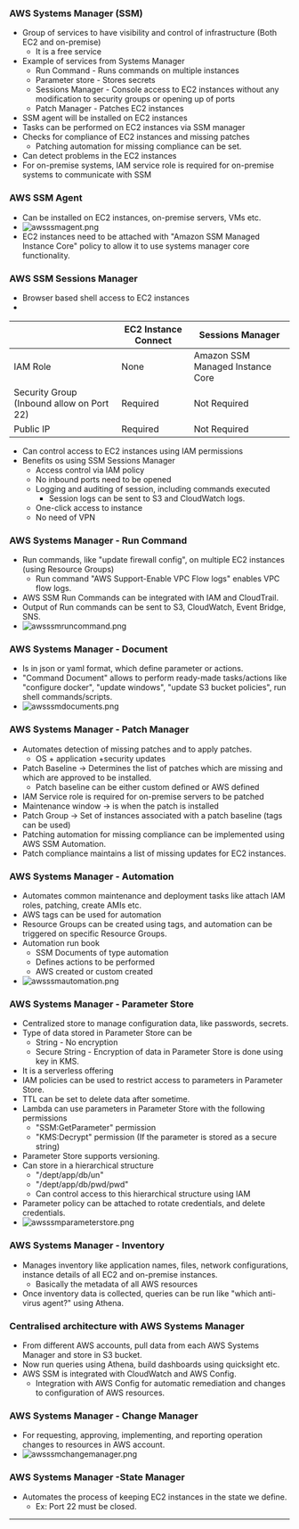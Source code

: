
### AWS Systems Manager (SSM)

- Group of services to have visibility and control of infrastructure (Both EC2 and on-premise)
	- It is a free service
- Example of services from Systems Manager
	- Run Command - Runs commands on multiple instances
	- Parameter store - Stores secrets
	- Sessions Manager - Console access to EC2 instances without any modification to security groups or opening up of ports
	- Patch Manager - Patches EC2 instances
- SSM agent will be installed on EC2 instances
- Tasks can be performed on EC2 instances via SSM manager
- Checks for compliance of EC2 instances and missing patches
	- Patching automation for missing compliance can be set.
- Can detect problems in the EC2 instances
- For on-premise systems, IAM service role is required for on-premise systems to communicate with SSM

### AWS SSM Agent

- Can be installed on EC2 instances, on-premise servers, VMs etc.
- ![awsssmagent.png](Attachments/awsssmagent.png)
- EC2 instances need to be attached with "Amazon SSM Managed Instance Core" policy to allow it to use systems manager core functionality.

### AWS SSM Sessions Manager

- Browser based shell access to EC2 instances
- 

|                                           | EC2 Instance Connect | Sessions Manager                 |
| ----------------------------------------- | -------------------- | -------------------------------- |
| IAM Role                                  | None                 | Amazon SSM Managed Instance Core |
| Security Group (Inbound allow on Port 22) | Required             | Not Required                     |
| Public IP                                 | Required             | Not Required                     |
- Can control access to EC2 instances using IAM permissions
- Benefits os using SSM Sessions Manager
	- Access control via IAM policy
	- No inbound ports need to be opened
	- Logging and auditing of session, including commands executed
		- Session logs can be sent to S3 and CloudWatch logs.
	- One-click access to instance
	- No need of VPN

### AWS Systems Manager - Run Command

- Run commands, like "update firewall config", on multiple EC2 instances (using Resource Groups)
	- Run command "AWS Support-Enable VPC Flow logs" enables VPC flow logs.
- AWS SSM Run Commands can be integrated with IAM and CloudTrail.
- Output of Run commands can be sent to S3, CloudWatch, Event Bridge, SNS.
- ![awsssmruncommand.png](Attachments/awsssmruncommand.png)

### AWS Systems Manager - Document

- Is in json or yaml format, which define parameter or actions.
- "Command Document" allows to perform ready-made tasks/actions like "configure docker", "update windows", "update S3 bucket policies", run shell commands/scripts.
- ![awsssmdocuments.png](Attachments/awsssmdocuments.png)

### AWS Systems Manager - Patch Manager

- Automates detection of missing patches and to apply patches.
	- OS + application +security updates
- Patch Baseline -> Determines the list of patches which are missing and which are approved to be installed.
	- Patch baseline can be either custom defined or AWS defined
- IAM Service role is required for on-premise servers to be patched
- Maintenance window -> is when the patch is installed
- Patch Group -> Set of instances associated with a patch baseline (tags can be used)
- Patching automation for missing compliance can be implemented using AWS SSM Automation.
- Patch compliance maintains a list of missing updates for EC2 instances.

### AWS Systems Manager - Automation

- Automates common maintenance and deployment tasks like attach IAM roles, patching, create AMIs etc.
- AWS tags can be used for automation
- Resource Groups can be created using tags, and automation can be triggered on specific Resource Groups.
- Automation run book
	- SSM Documents of type automation
	- Defines actions to be performed
	- AWS created or custom created
- ![awsssmautomation.png](Attachments/awsssmautomation.png)

### AWS Systems Manager - Parameter Store

- Centralized store to manage configuration data, like passwords, secrets.
- Type of data stored in Parameter Store can be
	- String - No encryption
	- Secure String - Encryption of data in Parameter Store is done using key in KMS.
- It is a serverless offering
- IAM policies can be used to restrict access to parameters in Parameter Store.
- TTL can be set to delete data after sometime.
- Lambda can use parameters in Parameter Store with the following permissions
	- "SSM:GetParameter" permission
	- "KMS:Decrypt" permission (If the parameter is stored as a secure string)
- Parameter Store supports versioning.
- Can store in a hierarchical structure
	- "/dept/app/db/un"
	- "/dept/app/db/pwd/pwd"
	- Can control access to this hierarchical structure using IAM
- Parameter policy can be attached to rotate credentials, and delete credentials.
- ![awsssmparameterstore.png](Attachments/awsssmparameterstore.png)

### AWS Systems Manager - Inventory

- Manages inventory like application names, files, network configurations, instance details of all EC2 and on-premise instances.
	- Basically the metadata of all AWS resources
- Once inventory data is collected, queries can be run like "which anti-virus agent?" using Athena.

### Centralised architecture with AWS Systems Manager

- From different AWS accounts, pull data from each AWS Systems Manager and store in S3 bucket.
- Now run queries using Athena, build dashboards using quicksight etc.
- AWS SSM is integrated with CloudWatch and AWS Config.
	- Integration with AWS Config for automatic remediation and changes to configuration of AWS resources.

### AWS Systems Manager - Change Manager

- For requesting, approving, implementing, and reporting operation changes to resources in AWS account.
- ![awsssmchangemanager.png](Attachments/awsssmchangemanager.png)


### AWS Systems Manager -State Manager

- Automates the process of keeping EC2 instances in the state we define.
	- Ex: Port 22 must be closed.


---
